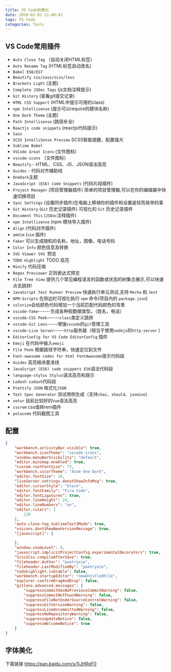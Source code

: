 ```yaml
---
title: VS Code折腾记
date: 2018-02-02 11:40:43
tags: VS Code
categories: Tools
---
```


## VS Code常用插件

- `Auto Close Tag` （自动关闭HTML标签）
- `Auto Rename Tag` (HTML标签自动改名)
- `Babel ES6/ES7` 
- `Beautify css/sass/scss/less`
- `Brackets Light` (主题)
- `Complete JSDoc Tags` (js文档注释提示)
- `Git History` (查看git提交记录)
- `HTML CSS Support` (HTML中提示可用的class)
- `npm Intellisense` (提示可以require的模块名称)
- `One Dark Theme` (主题)
- `Path Intellisense` (路径补全)
- `Reactjs code snippets` (reactjs代码提示)
- `Sass`
- `SCSS IntelliSense Preview`  SCSS智能提醒，配置强大
- `Sublime Babel`
- `VSCode Great Icons` (文件图标)
- `vscode-icons` （文件图标）
- `Beautify` - HTML、CSS、JS、JSON语法高亮
- `Guides` - 代码对齐辅助线
- `OneDark`主题
- `JavaScript (ES6) Code Snippets` (代码片段插件)
- `Project Manager` (项目管理器插件) 简单的项目管理器,可以在你的编辑器中快速切换项目
- `Sync Settings` (设置同步插件)在电脑上移植你的插件和设置是轻而易举的事
- `Git History` (`Git` 历史记录插件) 可视化的 `Git` 历史记录插件
- `Document This` (`JSDoc`注释插件)
- `npm Intellisense` (npm 模块导入插件)
- `Align` (代码对齐插件)
- `amVim` (`vim` 插件)
- `Faker` 可以生成随机的名称，地址，图像，电话号码
- `Color Info` 颜色信息及转换 
- `SVG Viewer SVG `预览
- `TODO Highlight` TODO 高亮
- `Minify` 代码压缩 
- `Regex Previewer` 正则表达式预览
- `File Tree View`  提供几个常见编程语言的函数或状态的树集合展示,可以快速点击跳转!
- `JavaScript Test Runner Preview` 快速执行单元测试,支持 `Mocha` 和 `Jest`
- `NPM-Scripts` 在侧边栏可视化执行 `npm` 命令(项目内的 `package.json`)
- `colorize`会给颜色代码增加一个当前匹配代码颜色的背景
- `vscode-fake`------生成各种假数据类型。（姓名，电话）
- `vscode-CSS Peek`------`class`类定义跳转
- `vscode-Git Lens`-----增强`vscode`的`git`管理工具
- `vscode-Live Server`-----`http`服务器（相当于使用`nodejs`的`http-server` ）
- `EditorConfig for VS Code EditorConfig` 插件
- `Emoji` 在代码中输入`emoji`
- `File Peek` 根据路径字符串，快速定位到文件
- `Font-awesome codes for html FontAwesome`提示代码段
- `Guides` 高亮缩进基准线
- `JavaScript (ES6) code snippets ES6`语法代码段
- `language-stylus Stylus`语法高亮和提示
- `Lodash Lodash`代码段
- `Prettify JSON` 格式化`JSON`
- `Test Spec Generator` 测试用例生成（支持`chai`、`should`、`jasmine`）
- `vetur` 目前比较好的`Vue`语法高亮
- `cssrem` css值转rem插件
- `polacode` 代码截图工具

## 配置

```json
{
    "workbench.activityBar.visible": true,
    "workbench.iconTheme": "vscode-icons",
    "window.menuBarVisibility": "default",
    "editor.minimap.enabled": true,
    "cssrem.rootFontSize": 75,
    "workbench.colorTheme": "Atom One Dark",
    "editor.fontSize": 16,
    "liveServer.settings.donotShowInfoMsg": true,
    "editor.cursorStyle": "block",
    "editor.fontFamily": "Fira Code",
    "editor.fontLigatures": true,
    "editor.lineHeight": 24,
    "editor.lineNumbers": "on",
    "editor.rulers": [
        120
    ],
    "auto-close-tag.SublimeText3Mode": true,
    "vsicons.dontShowNewVersionMessage": true,
    "[javascript]": {
        
    },
    "window.zoomLevel": 0,
    "javascript.implicitProjectConfig.experimentalDecorators": true,
    "Scss2Css.compileAfterSave": true,
    "fileheader.Author": "poetryxie",
    "fileheader.LastModifiedBy": "poetryxie",
    "todohighlight.isEnable": false,
    "workbench.startupEditor": "newUntitledFile",
    "explorer.confirmDragAndDrop": false,
    "gitlens.advanced.messages": {
        "suppressCommitHasNoPreviousCommitWarning": false,
        "suppressCommitNotFoundWarning": false,
        "suppressFileNotUnderSourceControlWarning": false,
        "suppressGitVersionWarning": false,
        "suppressLineUncommittedWarning": false,
        "suppressNoRepositoryWarning": false,
        "suppressUpdateNotice": false,
        "suppressWelcomeNotice": true
    }
}
```

## 字体美化

下载链接 https://pan.baidu.com/s/1jJHRgF0
